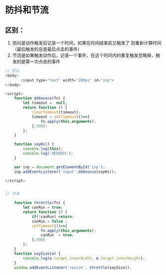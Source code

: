 <!--
 * @Description: In User Settings Edit
 * @Author: your name
 * @Date: 2019-08-22 11:03:12
 * @LastEditTime: 2019-08-22 11:38:25
 * @LastEditors: Please set LastEditors
 -->
# 防抖和节流
## 区别：
1. 防抖是动作触发后记录一个时间，如果在时间结束前又触发了 则重新计算时间（最后触发的总是最后点击的事件）
2. 节流是如果触发动作后，记录一个事件，在这个时间内的重复触发忽略掉，触发的是第一次点击的事件


```js
// 防抖
<body>
       <input type="text" width="200px" id="inp">
</body>

<script>
    function debounce(fn) {
        let timeout =  null;
        return function () {
            clearTimeout(timeout);
            timeout = setTimeout(()=>{
                fn.apply(this,arguments);
            },500);
        };
    }

    function sayHi() {
        console.log(this);
        console.log('成功防抖');
    }

    var inp = document.getElementById('inp');
    inp.addEventListener('input',debounce(sayHi));

</script>


// 节流

    function throttle(fn) {
        let canRun = true;
        return function () {
            if(!canRun) return;
            canRun = false ;
            setTimeout(()=>{
                fn.apply(this,arguments);
                canRun  = true;
            },500)
        };
    }
    function saySize(e) {
        console.log(e.target.innerWidth, e.target.innerHeight);
    }
    window.addEventListener('resize', throttle(saySize));

```